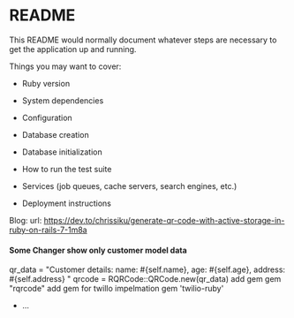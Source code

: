 # README

This README would normally document whatever steps are necessary to get the
application up and running.

Things you may want to cover:

* Ruby version

* System dependencies

* Configuration

* Database creation

* Database initialization

* How to run the test suite

* Services (job queues, cache servers, search engines, etc.)

* Deployment instructions

Blog: url:
https://dev.to/chrissiku/generate-qr-code-with-active-storage-in-ruby-on-rails-7-1m8a

<h4> Some Changer show only customer model  data  </h4>
<p>qr_data =  "Customer details: name: #{self.name}, age: #{self.age}, address: #{self.address} "
qrcode = RQRCode::QRCode.new(qr_data)
add gem 
gem "rqrcode"
add gem for twillo impelmation 
gem 'twilio-ruby'</p>


* ...

